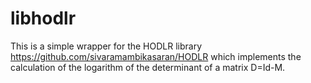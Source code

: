 # libhodlr

This is a simple wrapper for the HODLR library https://github.com/sivaramambikasaran/HODLR
which implements the calculation of the logarithm of the determinant of a matrix D=Id-M.
